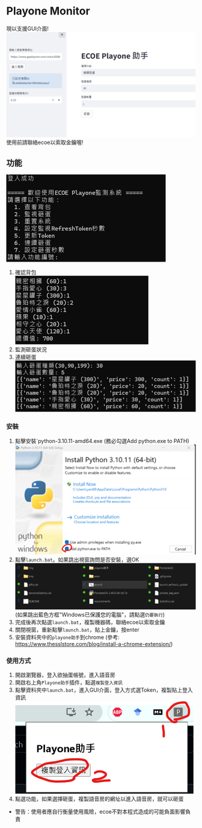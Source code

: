 # Playone Monitor
現以支援GUI介面!
![](img/ui_egg_smash.png)
使用前請聯絡ecoe以索取金鑰喔!

## 功能
![](img/menu.png)
1. 確認背包  
![](img/check_bag.png)
2. 監測砸蛋狀況  
3. 連續砸蛋  
![](img/egg_smash.png)

### 安裝
1. 點擊安裝`python-3.10.11-amd64.exe (務必勾選Add python.exe to PATH)
![](img/install_python.png)
2. 點擊`launch.bat`。如果跳出視窗詢問是否安裝，選OK
![](img/folder.png)
(如果跳出藍色方框"Windows已保護您的電腦"，請點選`仍要執行`)
1. 完成後再次點選`launch.bat`，複製機器碼，聯絡ecoe以索取金鑰
2. 關閉視窗，重新點擊`launch.bat`，貼上金鑰，按enter
3. 安裝資料夾中的`playone助手`到chrome (參考: https://www.thesslstore.com/blog/install-a-chrome-extension/)

### 使用方式
1. 開啟瀏覽器，登入欲抽蛋帳號，進入語音房
2. 開啟右上角`Playone助手`插件，點選`複製登入資訊`
3. 點擊資料夾中`launch.bat`，進入GUI介面，登入方式選Token，複製貼上登入資訊
![](img/assistant.png)
4. 點選功能，如果選擇砸蛋，複製語音房的網址以進入語音房，就可以砸蛋


* 警告：使用者應自行衡量使用風險，ecoe不對本程式造成的可能負面影響負責
